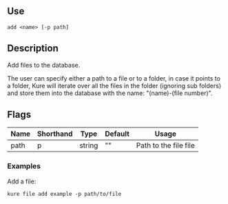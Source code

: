 ## Use

`add <name> [-p path]`

## Description

Add files to the database.

The user can specify either a path to a file or to a folder, in case it points to a folder, Kure will iterate over all the files in the folder (ignoring sub folders) and store them into the database with the name: "(name)-(file number)".

## Flags 

|  Name     |  Shorthand    |     Type      |    Default    |            Usage             |
|-----------|---------------|---------------|---------------|------------------------------|
| path      | p             | string        | ""            | Path to the file file       |

### Examples

Add a file:
```
kure file add example -p path/to/file
```
